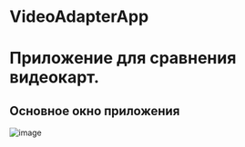 # VideoAdapterApp
# Приложение для сравнения видеокарт. 

## Основное окно приложения 

![image](https://user-images.githubusercontent.com/78801557/118850511-85f87a00-b8d9-11eb-88ca-8be970ff209f.png)

